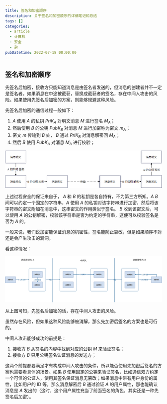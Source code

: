 ```yaml
---
title: 签名和加密顺序
description: 关于签名和加密顺序的详细笔记和总结
tags: []
categories:
  - article
  - 计算机
  - 安全
  - 杂
pubDatetime: 2022-07-18 00:00:00
---
```


## 签名和加密顺序

先签名后加密，接收方只能知道消息是由签名者发送的，但消息的创建者并不一定是签名者。如果消息在中途被截获，替换成截获者的签名，存在中间人攻击的风险。如果使用先签名后加密的方案，则能够规避这种风险。

先签名后加密的通信过程一般如下：

1. $A$ 使用 $A$ 的私钥 $PriK_A$ 对明文消息 $M$ 进行签名 $M_A$；
2. 然后使用 $B$ 的公钥 $PubK_B$ 对消息 $M$ 进行加密称为密文 $m_A$；
3. 密文 $m$ 传输到 $B$ 处， $B$ 通过 $PriK_B$ 对消息解密回 $M_A$；
4. 然后 $B$ 使用 $PubK_A$ 对消息 $M_A$ 进行校验；

![picture 4](../../../../../assets/images/58d3f5e4fe8d8673a7b2b30572e1c20701628353a7d496cb4d06e35cbca28543.png)

上述过程安全的保证来自于， $A$ 和 $B$ 的私钥是各自持有，不为第三方所知。$A$ $B$ 间可以约定一个固定的字符串，$A$ 使用 $A$ 的私钥对该字符串进行加密，然后将该字符串的密文附加在消息中，这串密文的作用类似于签名。 $B$ 收到该密文后，可以使用 $A$ 的公钥解密，校验该字符串是否为约定的字符串，这便可以校验签名是否为 $A$ 的。

一般来说，我们说加密能保证消息的机密性，签名能防止篡改，但是如果顺序不对还是会产生攻击的漏洞。

看这种情况：

![picture 6](../../../../../assets/images/3551efd2bd512906f97b97d2dc7a174e3f3f4c1bad5300a22400160ca94d88dd.png)

从上图可知，先签名后加密的话，存在中间人攻击的风险。

虽然存在风险，但如果这种风险能够被消解，那么先加密后签名的方案也是可行的。

中间人攻击能够成功的前提是：

1. 接收方 $B$ 从签名的内容中找到对应的公钥 $M$ 来验证签名；
2. 接收方 $B$ 只用公钥签名认证消息的发送方；

这两个前提都要满足才有构成中间人攻击的条件，所以能否使用先加密后签名的方案也需要看具体的场景。如果 $B$ 使用固定的公钥来验证签名，比如通信双方约定一个可信的公证人，使用其签名保证消息无篡改；如果消息中带有用户身份的属性，比如用户的 ID 等，那么消息解密后 $B$ 通过验证 $A$ 的用户属性，那也能确认消息是 $A$ 发出的（这时，这个用户属性充当了前面签名的角色，其实还是一种先签名后加密）。
